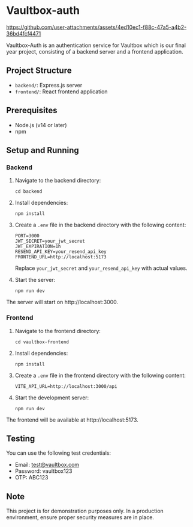 # Vaultbox-auth


https://github.com/user-attachments/assets/4ed10ec1-f88c-47a5-a4b2-36bd4fcf4471


Vaultbox-Auth is an authentication service for Vaultbox which is our final year project, consisting of a backend server and a frontend application.

## Project Structure

- `backend/`: Express.js server
- `frontend/`: React frontend application

## Prerequisites

- Node.js (v14 or later)
- npm

## Setup and Running

### Backend

1. Navigate to the backend directory:
   ```
   cd backend
   ```

2. Install dependencies:
   ```
   npm install
   ```

3. Create a `.env` file in the backend directory with the following content:
   ```
   PORT=3000
   JWT_SECRET=your_jwt_secret
   JWT_EXPIRATION=1h
   RESEND_API_KEY=your_resend_api_key
   FRONTEND_URL=http://localhost:5173
   ```
   Replace `your_jwt_secret` and `your_resend_api_key` with actual values.

4. Start the server:
   ```
   npm run dev
   ```

The server will start on http://localhost:3000.

### Frontend

1. Navigate to the frontend directory:
   ```
   cd vaultbox-frontend
   ```

2. Install dependencies:
   ```
   npm install
   ```

3. Create a `.env` file in the frontend directory with the following content:
   ```
   VITE_API_URL=http://localhost:3000/api
   ```

4. Start the development server:
   ```
   npm run dev
   ```

The frontend will be available at http://localhost:5173.

## Testing

You can use the following test credentials:

- Email: test@vaultbox.com
- Password: vaultbox123
- OTP: ABC123

## Note

This project is for demonstration purposes only. In a production environment, ensure proper security measures are in place.
